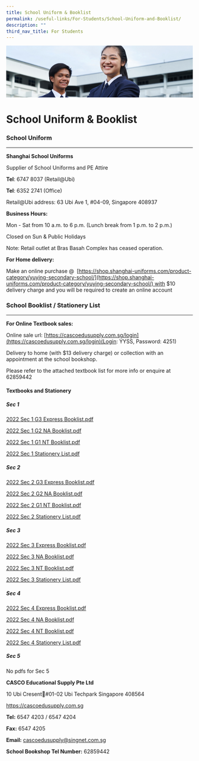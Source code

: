 ```yaml
---
title: School Uniform & Booklist
permalink: /useful-links/For-Students/School-Uniform-and-Booklist/
description: ""
third_nav_title: For Students
---
```

![](/images/Useful%20Links.jpg)

School Uniform & Booklist
=========================

### School Uniform
--------------

**Shanghai School Uniforms**  

Supplier of School Uniforms and PE Attire

**Tel**: 6747 8037 (Retail@Ubi)

**Tel**: 6352 2741 (Office)  
  

Retail@Ubi address: 63 Ubi Ave 1, #04-09, Singapore 408937

  

**Business Hours:**

Mon - Sat from 10 a.m. to 6 p.m. (Lunch break from 1 p.m. to 2 p.m.)

Closed on Sun & Public Holidays

Note: Retail outlet at Bras Basah Complex has ceased operation.

  

**For Home delivery:**

Make an online purchase @  [https://shop.shanghai-uniforms.com/product-category/yuying-secondary-school/](https://shop.shanghai-uniforms.com/product-category/yuying-secondary-school/) with $10 delivery charge and you will be required to create an online account

### School Booklist / Stationery List
---------------------------------

**For Online Textbook sales:** 

Online sale url: [https://cascoedusupply.com.sg/login](https://cascoedusupply.com.sg/login)(Login: YYSS, Password: 4251)  

  

Delivery to home (with $13 delivery charge) or collection with an appointment at the school bookshop.

  

Please refer to the attached textbook list for more info or enquire at 62859442


#### **Textbooks and Stationery**

##### **Sec 1**

[2022 Sec 1 G3 Express Booklist.pdf](/files/2022%20Sec%201%20G3%20Express%20Booklist.pdf)

[2022 Sec 1 G2 NA Booklist.pdf](/files/2022%20Sec%201%20G2%20NA%20Booklist.pdf)

[2022 Sec 1 G1 NT Booklist.pdf](/files/2022%20Sec%201%20G1%20NT%20Booklist.pdf)

[2022 Sec 1 Stationery List.pdf](/files/2022%20Sec%201%20Stationery%20List.pdf)

##### **Sec 2**

[2022 Sec 2 G3 Express Booklist.pdf](/files/2022%20Sec%202%20G3%20Express%20Booklist.pdf)

[2022 Sec 2 G2 NA Booklist.pdf](/files/2022%20Sec%202%20G2%20NA%20Booklist.pdf)

[2022 Sec 2 G1 NT Booklist.pdf](/files/2022%20Sec%202%20G1%20NT%20Booklist.pdf)

[2022 Sec 2 Stationery List.pdf](/files/2022%20Sec%202%20Stationery%20List.pdf)

##### **Sec 3**

[2022 Sec 3 Express Booklist.pdf](/files/2022%20Sec%203%20Express%20Booklist.pdf)

[2022 Sec 3 NA Booklist.pdf](/files/2022%20Sec%203%20NA%20Booklist.pdf)

[2022 Sec 3 NT Booklist.pdf](/files/2022%20Sec%203%20NT%20Booklist.pdf)

[2022 Sec 3 Stationery List.pdf](https://yuyingsec.moe.edu.sg/qql/slot/u201/2022/Useful%20Links/For%20Students/Book/2022%20Sec%203%20Stationery%20List.pdf)


##### **Sec 4**

[2022 Sec 4 Express Booklist.pdf](/files/2022%20Sec%204%20Express%20Booklist.pdf)

[2022 Sec 4 NA Booklist.pdf](/files/2022%20Sec%204%20NA%20Booklist.pdf)

[2022 Sec 4 NT Booklist.pdf](/files/2022%20Sec%204%20NT%20Booklist.pdf)

[2022 Sec 4 Stationery List.pdf](/files/2022%20Sec%204%20Stationery%20List.pdf)

##### **Sec 5**

No pdfs for Sec 5


**CASCO Educational Supply Pte Ltd**

10 Ubi Cresent#01-02 Ubi Techpark Singapore 408564

https://cascoedusupply.com.sg

  

**Tel:** 6547 4203 / 6547 4204  

**Fax:** 6547 4205

**Email:** cascoedusupply@singnet.com.sg

**School Bookshop Tel Number:** 62859442